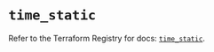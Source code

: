 # `time_static`

Refer to the Terraform Registry for docs: [`time_static`](https://registry.terraform.io/providers/hashicorp/time/0.9.1/docs/resources/static).
